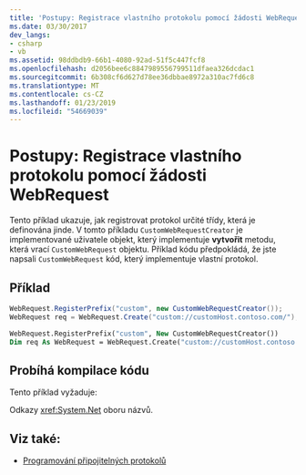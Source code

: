 ```yaml
---
title: 'Postupy: Registrace vlastního protokolu pomocí žádosti WebRequest'
ms.date: 03/30/2017
dev_langs:
- csharp
- vb
ms.assetid: 98ddbdb9-66b1-4080-92ad-51f5c447fcf8
ms.openlocfilehash: d2056bee6c8847989556799511dfaea326dcdac1
ms.sourcegitcommit: 6b308cf6d627d78ee36dbbae8972a310ac7fd6c8
ms.translationtype: MT
ms.contentlocale: cs-CZ
ms.lasthandoff: 01/23/2019
ms.locfileid: "54669039"
---
```

# <a name="how-to-register-a-custom-protocol-using-webrequest"></a>Postupy: Registrace vlastního protokolu pomocí žádosti WebRequest
Tento příklad ukazuje, jak registrovat protokol určité třídy, která je definována jinde. V tomto příkladu `CustomWebRequestCreator` je implementované uživatele objekt, který implementuje **vytvořit** metodu, která vrací `CustomWebRequest` objektu. Příklad kódu předpokládá, že jste napsali `CustomWebRequest` kód, který implementuje vlastní protokol.  
  
## <a name="example"></a>Příklad  
  
```csharp  
WebRequest.RegisterPrefix("custom", new CustomWebRequestCreator());  
WebRequest req = WebRequest.Create("custom://customHost.contoso.com/");  
```  
  
```vb  
WebRequest.RegisterPrefix("custom", New CustomWebRequestCreator())  
Dim req As WebRequest = WebRequest.Create("custom://customHost.contoso.com/")  
```  
  
## <a name="compiling-the-code"></a>Probíhá kompilace kódu  
 Tento příklad vyžaduje:  
  
 Odkazy <xref:System.Net> oboru názvů.  
  
## <a name="see-also"></a>Viz také:
- [Programování připojitelných protokolů](../../../docs/framework/network-programming/programming-pluggable-protocols.md)
